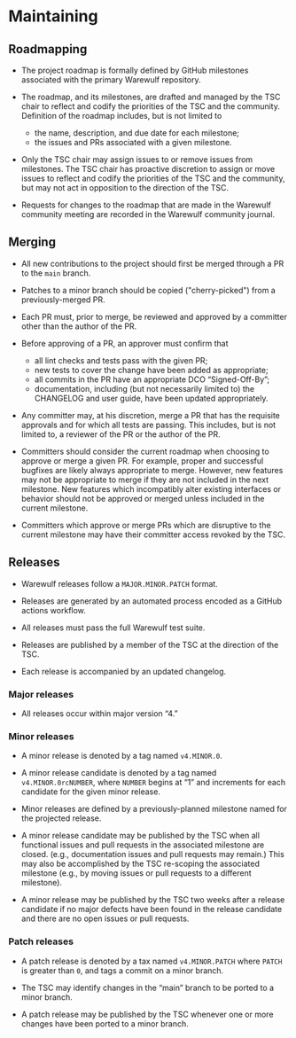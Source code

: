 # Maintaining

## Roadmapping

- The project roadmap is formally defined by GitHub milestones
  associated with the primary Warewulf repository.

- The roadmap, and its milestones, are drafted and managed by the TSC
  chair to reflect and codify the priorities of the TSC and the
  community. Definition of the roadmap includes, but is not limited to
  - the name, description, and due date for each milestone;
  - the issues and PRs associated with a given milestone.

- Only the TSC chair may assign issues to or remove issues from
  milestones. The TSC chair has proactive discretion to assign or move
  issues to reflect and codify the priorities of the TSC and the
  community, but may not act in opposition to the direction of the
  TSC.

- Requests for changes to the roadmap that are made in the Warewulf
  community meeting are recorded in the Warewulf community journal.

## Merging

- All new contributions to the project should first be merged through
  a PR to the `main` branch.

- Patches to a minor branch should be copied ("cherry-picked") from a
  previously-merged PR.

- Each PR must, prior to merge, be reviewed and approved by a
  committer other than the author of the PR.

- Before approving of a PR, an approver must confirm that
  - all lint checks and tests pass with the given PR;
  - new tests to cover the change have been added as appropriate;
  - all commits in the PR have an appropriate DCO “Signed-Off-By”;
  - documentation, including (but not necessarily limited to) the
    CHANGELOG and user guide, have been updated appropriately.

- Any committer may, at his discretion, merge a PR that has the
  requisite approvals and for which all tests are passing. This
  includes, but is not limited to, a reviewer of the PR or the author
  of the PR.

- Committers should consider the current roadmap when choosing to
  approve or merge a given PR. For example, proper and successful
  bugfixes are likely always appropriate to merge. However, new
  features may not be appropriate to merge if they are not included in
  the next milestone. New features which incompatibly alter existing
  interfaces or behavior should not be approved or merged unless
  included in the current milestone.

- Committers which approve or merge PRs which are disruptive to the
  current milestone may have their committer access revoked by the
  TSC.

## Releases

- Warewulf releases follow a `MAJOR.MINOR.PATCH` format.

- Releases are generated by an automated process encoded as a GitHub
  actions workflow.

- All releases must pass the full Warewulf test suite.

- Releases are published by a member of the TSC at the direction of
  the TSC.

- Each release is accompanied by an updated changelog.

### Major releases

- All releases occur within major version “4.”

### Minor releases

- A minor release is denoted by a tag named `v4.MINOR.0`.

- A minor release candidate is denoted by a tag named
  `v4.MINOR.0rcNUMBER`, where `NUMBER` begins at “1” and increments
  for each candidate for the given minor release.

- Minor releases are defined by a previously-planned milestone named
  for the projected release.

- A minor release candidate may be published by the TSC when all
  functional issues and pull requests in the associated milestone are
  closed. (e.g., documentation issues and pull requests may remain.)
  This may also be accomplished by the TSC re-scoping the associated
  milestone (e.g., by moving issues or pull requests to a different
  milestone).

- A minor release may be published by the TSC two weeks after a
  release candidate if no major defects have been found in the release
  candidate and there are no open issues or pull requests.

### Patch releases

- A patch release is denoted by a tax named `v4.MINOR.PATCH` where
  `PATCH` is greater than `0`, and tags a commit on a minor branch.

- The TSC may identify changes in the “main” branch to be ported to a
  minor branch.

- A patch release may be published by the TSC whenever one or more
  changes have been ported to a minor branch.
